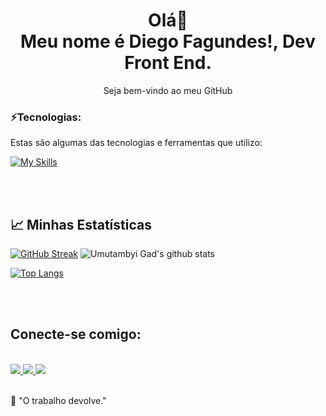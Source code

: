 <h1 align='center'>
  Olá👋
  <br>
  Meu nome é Diego Fagundes!, Dev Front End.
</h1>
<p align='center'>
  Seja bem-vindo ao meu GitHub
</p>

### ⚡Tecnologias:

Estas são algumas das tecnologias e ferramentas que utilizo:

[![My Skills](https://skillicons.dev/icons?i=html,css,js,bootstrap,react,styledcomponents,nodejs,express,vite,vscode,git,figma,vercel,yarn)](https://skillicons.dev)

<br>
<br>
<h2>
  📈 Minhas Estatísticas
</h2>

[![GitHub Streak](https://streak-stats.demolab.com/?user=DiegoSilva1919&theme=dark)](https://git.io/streak-stats)  ![Umutambyi Gad's github stats](https://github-readme-stats.vercel.app/api?username=DiegoSilva1919&show_icons=true&hide_border=true&count_private=true&theme=dark)  
 
 [![Top Langs](https://github-readme-stats.vercel.app/api/top-langs/?username=DiegoSilva1919&layout=donut&theme=dark)](https://github.com/DiegoSilva1919/github-readme-stats)
  
<br>
<br>
    
<h2>Conecte-se comigo:</h2>

<div style="display: inline_block">
  <br>
  <a href='fagundesdiego2015bolcombr@gmail.com' target='_blank'><img src='https://img.shields.io/badge/Gmail-D14836?style=for-the-badge&logo=gmail&logoColor=white'>
  <a href='www.linkedin.com/in/diego-fagundes-da-silva-694ab71b3'><img src='https://img.shields.io/badge/LinkedIn-0077B5?style=for-the-badge&logo=linkedin&logoColor=white'>
  <a href="https://portifolio-diegofagundes.vercel.app/" rel="nofollow">
  <img src="https://camo.githubusercontent.com/704b13a2bdedafaf85238e99b1c8459aa96f715f3f737031b82f12eb6620381e/68747470733a2f2f696d672e736869656c64732e696f2f62616467652f2d506f7274662543332542336c696f2d62726f776e3f7374796c653d666f722d7468652d6261646765266c6f676f3d74727565" data-canonical-src="https://img.shields.io/badge/-Portf%C3%B3lio-brown?style=for-the-badge&amp;logo=true" style="max-width: 100%;">
  </a>
</div>
    
<br>

🧠 "O trabalho devolve."
